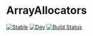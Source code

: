 # ArrayAllocators

[![Stable](https://img.shields.io/badge/docs-stable-blue.svg)](https://mkitti.github.io/ArrayAllocators.jl/stable)
[![Dev](https://img.shields.io/badge/docs-dev-blue.svg)](https://mkitti.github.io/ArrayAllocators.jl/dev)
[![Build Status](https://github.com/mkitti/ArrayAllocators.jl/actions/workflows/CI.yml/badge.svg?branch=main)](https://github.com/mkitti/ArrayAllocators.jl/actions/workflows/CI.yml?query=branch%3Amain)
